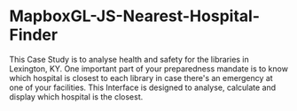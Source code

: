 # MapboxGL-JS-Nearest-Hospital-Finder
This Case Study is to analyse health and safety for the libraries in Lexington, KY. One important part of your preparedness mandate is to know which hospital is closest to each library in case there's an emergency at one of your facilities. This Interface is designed to analyse, calculate and display which hospital is the closest. 
